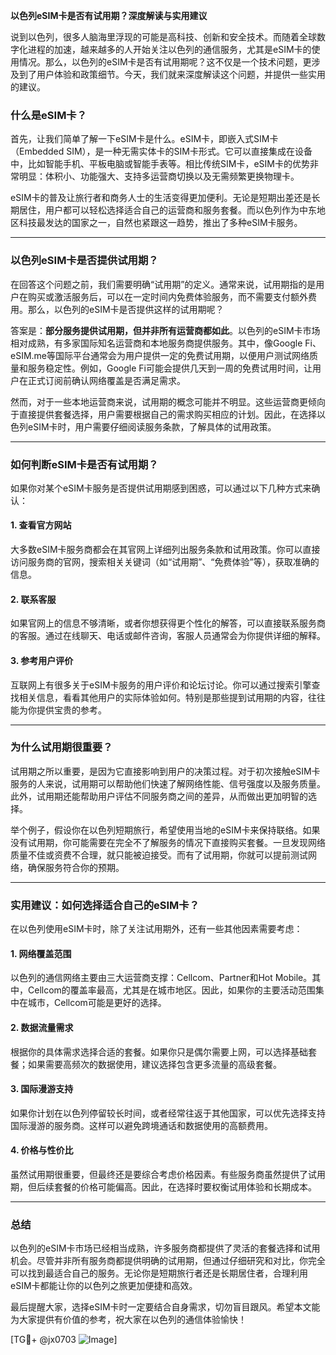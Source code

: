 **以色列eSIM卡是否有试用期？深度解读与实用建议**

说到以色列，很多人脑海里浮现的可能是高科技、创新和安全技术。而随着全球数字化进程的加速，越来越多的人开始关注以色列的通信服务，尤其是eSIM卡的使用情况。那么，以色列的eSIM卡是否有试用期呢？这不仅是一个技术问题，更涉及到了用户体验和政策细节。今天，我们就来深度解读这个问题，并提供一些实用的建议。

### 什么是eSIM卡？

首先，让我们简单了解一下eSIM卡是什么。eSIM卡，即嵌入式SIM卡（Embedded SIM），是一种无需实体卡的SIM卡形式。它可以直接集成在设备中，比如智能手机、平板电脑或智能手表等。相比传统SIM卡，eSIM卡的优势非常明显：体积小、功能强大、支持多运营商切换以及无需频繁更换物理卡。

eSIM卡的普及让旅行者和商务人士的生活变得更加便利。无论是短期出差还是长期居住，用户都可以轻松选择适合自己的运营商和服务套餐。而以色列作为中东地区科技最发达的国家之一，自然也紧跟这一趋势，推出了多种eSIM卡服务。

---

### 以色列eSIM卡是否提供试用期？

在回答这个问题之前，我们需要明确“试用期”的定义。通常来说，试用期指的是用户在购买或激活服务后，可以在一定时间内免费体验服务，而不需要支付额外费用。那么，以色列的eSIM卡是否提供这样的试用期呢？

答案是：**部分服务提供试用期，但并非所有运营商都如此**。以色列的eSIM卡市场相对成熟，有多家国际知名运营商和本地服务商提供服务。其中，像Google Fi、eSIM.me等国际平台通常会为用户提供一定的免费试用期，以便用户测试网络质量和服务稳定性。例如，Google Fi可能会提供几天到一周的免费试用时间，让用户在正式订阅前确认网络覆盖是否满足需求。

然而，对于一些本地运营商来说，试用期的概念可能并不明显。这些运营商更倾向于直接提供套餐选择，用户需要根据自己的需求购买相应的计划。因此，在选择以色列eSIM卡时，用户需要仔细阅读服务条款，了解具体的试用政策。

---

### 如何判断eSIM卡是否有试用期？

如果你对某个eSIM卡服务是否提供试用期感到困惑，可以通过以下几种方式来确认：

#### 1. 查看官方网站
大多数eSIM卡服务商都会在其官网上详细列出服务条款和试用政策。你可以直接访问服务商的官网，搜索相关关键词（如“试用期”、“免费体验”等），获取准确的信息。

#### 2. 联系客服
如果官网上的信息不够清晰，或者你想获得更个性化的解答，可以直接联系服务商的客服。通过在线聊天、电话或邮件咨询，客服人员通常会为你提供详细的解释。

#### 3. 参考用户评价
互联网上有很多关于eSIM卡服务的用户评价和论坛讨论。你可以通过搜索引擎查找相关信息，看看其他用户的实际体验如何。特别是那些提到试用期的内容，往往能为你提供宝贵的参考。

---

### 为什么试用期很重要？

试用期之所以重要，是因为它直接影响到用户的决策过程。对于初次接触eSIM卡服务的人来说，试用期可以帮助他们快速了解网络性能、信号强度以及服务质量。此外，试用期还能帮助用户评估不同服务商之间的差异，从而做出更加明智的选择。

举个例子，假设你在以色列短期旅行，希望使用当地的eSIM卡来保持联络。如果没有试用期，你可能需要在完全不了解服务的情况下直接购买套餐。一旦发现网络质量不佳或资费不合理，就只能被迫接受。而有了试用期，你就可以提前测试网络，确保服务符合你的预期。

---

### 实用建议：如何选择适合自己的eSIM卡？

在以色列使用eSIM卡时，除了关注试用期外，还有一些其他因素需要考虑：

#### 1. 网络覆盖范围
以色列的通信网络主要由三大运营商支撑：Cellcom、Partner和Hot Mobile。其中，Cellcom的覆盖率最高，尤其是在城市地区。因此，如果你的主要活动范围集中在城市，Cellcom可能是更好的选择。

#### 2. 数据流量需求
根据你的具体需求选择合适的套餐。如果你只是偶尔需要上网，可以选择基础套餐；如果需要高频次的数据使用，建议选择包含更多流量的高级套餐。

#### 3. 国际漫游支持
如果你计划在以色列停留较长时间，或者经常往返于其他国家，可以优先选择支持国际漫游的服务商。这样可以避免跨境通话和数据使用的高额费用。

#### 4. 价格与性价比
虽然试用期很重要，但最终还是要综合考虑价格因素。有些服务商虽然提供了试用期，但后续套餐的价格可能偏高。因此，在选择时要权衡试用体验和长期成本。

---

### 总结

以色列的eSIM卡市场已经相当成熟，许多服务商都提供了灵活的套餐选择和试用机会。尽管并非所有服务商都提供明确的试用期，但通过仔细研究和对比，你完全可以找到最适合自己的服务。无论你是短期旅行者还是长期居住者，合理利用eSIM卡都能让你的以色列之旅更加便捷和高效。

最后提醒大家，选择eSIM卡时一定要结合自身需求，切勿盲目跟风。希望本文能为大家提供有价值的参考，祝大家在以色列的通信体验愉快！

[TG💪+ @jx0703 ![Image](https://github.com/user-attachments/assets/dbca1d08-cadb-493c-b0ec-ad6f7a83f270)]